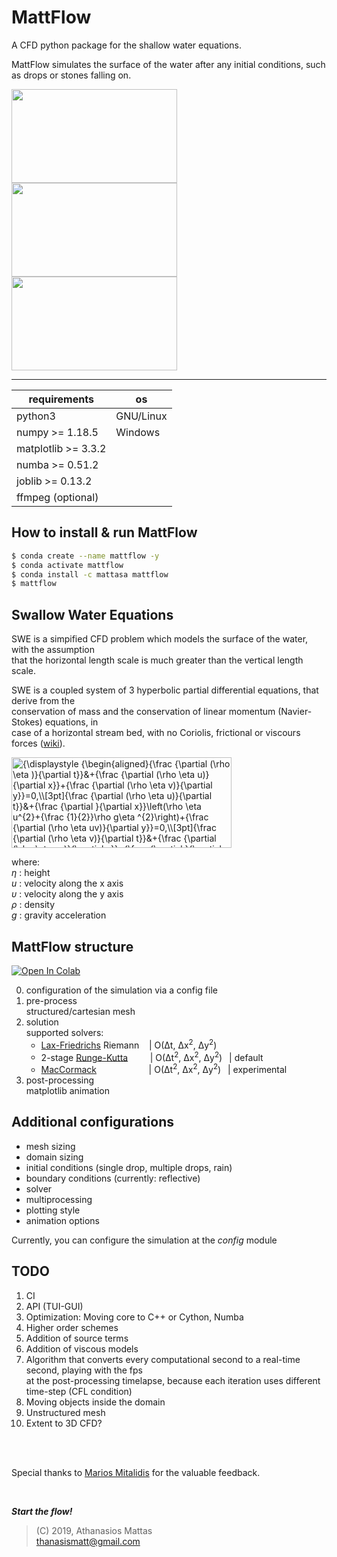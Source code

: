 # MattFlow

A CFD python package for the shallow water equations.

MattFlow simulates the surface of the water after any initial conditions, such as drops or stones falling on.

<img src="https://media.giphy.com/media/jpVKPxzBiGoSvNYUrY/giphy.gif" width="265" height="150" /> <img src="https://media.giphy.com/media/VJNqBY7uKP3r0AvCcp/giphy.gif" width="265" height="150" /> <img src="https://media.giphy.com/media/QxYpANpE5snKSrdLJ5/giphy.gif" width="265" height="150" />

___

| requirements         | os        |
| -------------------- | --------- |
| python3              | GNU/Linux |
| numpy >= 1.18.5      | Windows   |
| matplotlib >= 3.3.2  |           |
| numba >= 0.51.2      |           |
| joblib >= 0.13.2     |           |
| ffmpeg (optional)    |           |

## How to install & run MattFlow


```bash
$ conda create --name mattflow -y
$ conda activate mattflow
$ conda install -c mattasa mattflow
$ mattflow
```


## Swallow Water Equations

SWE is a simpified CFD problem which models the surface of the water, with the assumption<br />
that the horizontal length scale is much greater than the vertical length scale.

SWE is a coupled system of 3 hyperbolic partial differential equations, that derive from the<br />
conservation of mass and the conservation of linear momentum (Navier-Stokes) equations, in<br />
case of a horizontal stream bed, with no Coriolis, frictional or viscours forces ([wiki]).

<img src="https://wikimedia.org/api/rest_v1/media/math/render/svg/9b9d481407c0c835525291740de8d1c446265ce2" class="mwe-math-fallback-image-inline" aria-hidden="true" style="vertical-align: -18ex; width:46ex; height:19ex;" alt="{\displaystyle {\begin{aligned}{\frac {\partial (\rho \eta )}{\partial t}}&amp;+{\frac {\partial (\rho \eta u)}{\partial x}}+{\frac {\partial (\rho \eta v)}{\partial y}}=0,\\[3pt]{\frac {\partial (\rho \eta u)}{\partial t}}&amp;+{\frac {\partial }{\partial x}}\left(\rho \eta u^{2}+{\frac {1}{2}}\rho g\eta ^{2}\right)+{\frac {\partial (\rho \eta uv)}{\partial y}}=0,\\[3pt]{\frac {\partial (\rho \eta v)}{\partial t}}&amp;+{\frac {\partial (\rho \eta uv)}{\partial x}}+{\frac {\partial }{\partial y}}\left(\rho \eta v^{2}+{\frac {1}{2}}\rho g\eta ^{2}\right)=0.\end{aligned}}}">

where:<br />
_η_ : height<br />
_u_ : velocity along the x axis<br />
_υ_ : velocity along the y axis<br />
_ρ_ : density<br />
_g_ : gravity acceleration

## MattFlow structure
[![Open In Colab](https://colab.research.google.com/assets/colab-badge.svg)](https://colab.research.google.com/github/ThanasisMattas/mattflow/blob/master/notebooks/mattflow_notebook.ipynb)

0. configuration of the simulation via a config file
1. pre-process<br />
structured/cartesian mesh
2. solution<br />
   supported solvers:
   - [Lax-Friedrichs] Riemann
   &nbsp;&nbsp;                | O(Δt, Δx<sup>2</sup>, Δy<sup>2</sup>)
   - 2-stage [Runge-Kutta]
   &nbsp; &nbsp; &nbsp; &nbsp; | O(Δt<sup>2</sup>, Δx<sup>2</sup>, Δy<sup>2</sup>)
   &ensp;| default
   - [MacCormack]
   &emsp; &emsp; &emsp; &emsp; &nbsp; | O(Δt<sup>2</sup>, Δx<sup>2</sup>, Δy<sup>2</sup>)
   &ensp;| experimental
3. post-processing<br />
   matplotlib animation

## Additional configurations

- mesh sizing
- domain sizing
- initial conditions (single drop, multiple drops, rain)
- boundary conditions (currently: reflective)
- solver
- multiprocessing
- plotting style
- animation options

Currently, you can configure the simulation at the _config_ module

## TODO

1. CI
2. API (TUI-GUI)
3. Optimization: Moving core to C++ or Cython, Numba
4. Higher order schemes
5. Addition of source terms
6. Addition of viscous models
7. Algorithm that converts every computational second to a real-time second,
   playing with the fps<br /> at the post-processing timelapse, because each
   iteration uses different time-step (CFL condition)
8. Moving objects inside the domain
9. Unstructured mesh
10. Extent to 3D CFD?

<br />
<br />

Special thanks to [Marios Mitalidis] for the valuable feedback.

<br />

***Start the flow!***

>(C) 2019, Athanasios Mattas<br />
>thanasismatt@gmail.com


[//]: # "links"

[wiki]: <https://en.wikipedia.org/wiki/Shallow_water_equations>
[Lax-Friedrichs]: <https://en.wikipedia.org/wiki/Lax%E2%80%93Friedrichs_method>
[Runge-Kutta]: <https://en.wikipedia.org/wiki/Runge%E2%80%93Kutta_methods>
[Lax-Wendroff]: <https://en.wikipedia.org/wiki/Lax%E2%80%93Wendroff_method>
[MacCormack]: <https://en.wikipedia.org/wiki/MacCormack_method>
[Marios Mitalidis]: <https://github.com/mmitalidis>
